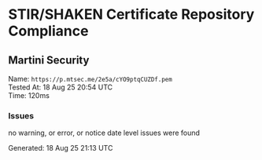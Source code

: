 # STIR/SHAKEN Certificate Repository Compliance

## Martini Security

Name: `https://p.mtsec.me/2e5a/cYO9ptqCUZDf.pem`\
Tested At: 18 Aug 25 20:54 UTC\
Time: 120ms

### Issues

no warning, or error, or notice date level issues were found

Generated: 18 Aug 25 21:13 UTC